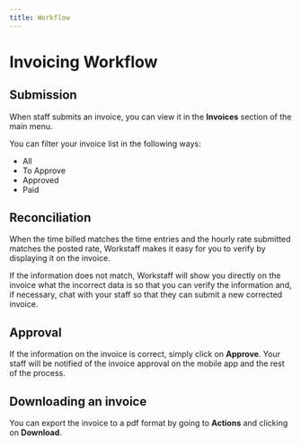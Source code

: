 ```yaml
---
title: Workflow
---
```


# Invoicing Workflow

## Submission

When staff submits an invoice, you can view it in the **Invoices** section of the main menu.

You can filter your invoice list in the following ways:
- All
- To Approve
- Approved
- Paid 

## Reconciliation

When the time billed matches the time entries and the hourly rate submitted matches the posted rate, Workstaff makes it easy for you to verify by displaying it on the invoice.

If the information does not match, Workstaff will show you directly on the invoice what the incorrect data is so that you can verify the information and, if necessary, chat with your staff so that they can submit a new corrected invoice.

## Approval

If the information on the invoice is correct, simply click on **Approve**. Your staff will be notified of the invoice approval on the mobile app and the rest of the process.

## Downloading an invoice

You can export the invoice to a pdf format by going to **Actions** and clicking on **Download**.
